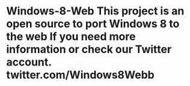 Windows-8-Web
This project is an open source to port Windows 8 to the web
If you need more information or check our Twitter account. twitter.com/Windows8Webb
=============
